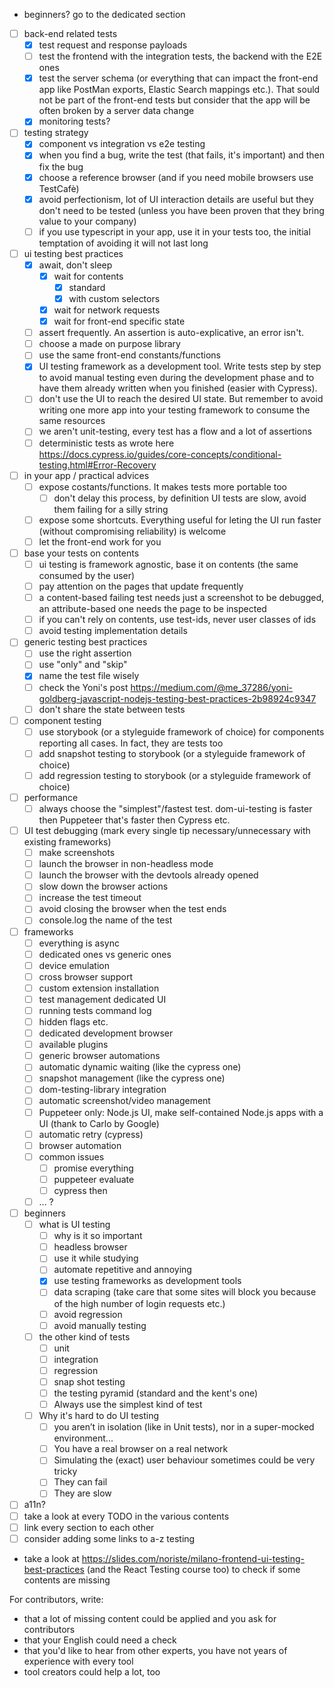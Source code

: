 
- beginners? go to the dedicated section

- [ ] back-end related tests
    - [x] test request and response payloads
    - [ ] test the frontend with the integration tests, the backend with the E2E ones
    - [x] test the server schema (or everything that can impact the front-end app like PostMan exports, Elastic Search mappings etc.). That sould not be part of the front-end tests but consider that the app will be often broken by a server data change
    - [x] monitoring tests?
- [ ] testing strategy
    - [x] component vs integration vs e2e testing
    - [x] when you find a bug, write the test (that fails, it's important) and then fix the bug
    - [x] choose a reference browser (and if you need mobile browsers use TestCafè)
    - [x] avoid perfectionism, lot of UI interaction details are useful but they don't need to be tested (unless you have been proven that they bring value to your company)
    - [ ] if you use typescript in your app, use it in your tests too, the initial temptation of avoiding it will not last long
- [ ] ui testing best practices
    - [x] await, don't sleep
        - [x] wait for contents
            - [x] standard
            - [x] with custom selectors
        - [x] wait for network requests
        - [x] wait for front-end specific state
    - [ ] assert frequently. An assertion is auto-explicative, an error isn't.
    - [ ] choose a made on purpose library
    - [ ] use the same front-end constants/functions
    - [x] UI testing framework as a development tool. Write tests step by step to avoid manual testing even during the development phase and to have them already written when you finished (easier with Cypress).
    - [ ] don't use the UI to reach the desired UI state. But remember to avoid writing one more app into your testing framework to consume the same resources
    - [ ] we aren't unit-testing, every test has a flow and a lot of assertions
    - [ ] deterministic tests as wrote here https://docs.cypress.io/guides/core-concepts/conditional-testing.html#Error-Recovery
- [ ] in your app / practical advices
    - [ ] expose costants/functions. It makes tests more portable too
        - [ ] don't delay this process, by definition UI tests are slow, avoid them failing for a silly string
    - [ ] expose some shortcuts. Everything useful for leting the UI run faster (without compromising reliability) is welcome
    - [ ] let the front-end work for you
- [ ] base your tests on contents
    - [ ] ui testing is framework agnostic, base it on contents (the same consumed by the user)
    - [ ] pay attention on the pages that update frequently
    - [ ] a content-based failing test needs just a screenshot to be debugged, an attribute-based one needs the page to be inspected
    - [ ] if you can't rely on contents, use test-ids, never user classes of ids
    - [ ] avoid testing implementation details
- [ ] generic testing best practices
    - [ ] use the right assertion
    - [ ] use "only" and "skip"
    - [x] name the test file wisely
    - [ ] check the Yoni's post https://medium.com/@me_37286/yoni-goldberg-javascript-nodejs-testing-best-practices-2b98924c9347
    - [ ] don't share the state between tests
- [ ] component testing
    - [ ] use storybook  (or a styleguide framework of choice) for components reporting all cases. In fact, they are tests too
    - [ ] add snapshot testing to storybook (or a styleguide framework of choice)
    - [ ] add regression testing to storybook (or a styleguide framework of choice)
- [ ] performance
    - [ ] always choose the "simplest"/fastest test. dom-ui-testing is faster then Puppeteer that's faster then Cypress etc.
- [ ] UI test debugging (mark every single tip necessary/unnecessary with existing frameworks)
    - [ ] make screenshots
    - [ ] launch the browser in non-headless mode
    - [ ] launch the browser with the devtools already opened
    - [ ] slow down the browser actions
    - [ ] increase the test timeout
    - [ ] avoid closing the browser when the test ends
    - [ ] console.log the name of the test
- [ ] frameworks
    - [ ] everything is async
    - [ ] dedicated ones vs generic ones
    - [ ] device emulation
    - [ ] cross browser support
    - [ ] custom extension installation
    - [ ] test management dedicated UI
    - [ ] running tests command log
    - [ ] hidden flags etc.
    - [ ] dedicated development browser
    - [ ] available plugins
    - [ ] generic browser automations
    - [ ] automatic dynamic waiting (like the cypress one)
    - [ ] snapshot management (like the cypress one)
    - [ ] dom-testing-library integration
    - [ ] automatic screenshot/video management
    - [ ] Puppeteer only: Node.js UI, make self-contained Node.js apps with a UI (thank to Carlo by Google)
    - [ ] automatic retry (cypress)
    - [ ] browser automation
    - [ ] common issues
        - [ ] promise everything
        - [ ] puppeteer evaluate
        - [ ] cypress then
    - [ ] ... ?
- [ ] beginners
    - [ ] what is UI testing
        - [ ] why is it so important
        - [ ] headless browser
        - [ ] use it while studying
        - [ ] automate repetitive and annoying
        - [x] use testing frameworks as development tools
        - [ ] data scraping (take care that some sites will block you because of the high number of login requests etc.)
        - [ ] avoid regression
        - [ ] avoid manually testing
    - [ ] the other kind of tests
        - [ ] unit
        - [ ] integration
        - [ ] regression
        - [ ] snap shot testing
        - [ ] the testing pyramid (standard and the kent's one)
        - [ ] Always use the simplest kind of test
    - [ ] Why it's hard to do UI testing
        - [ ] you aren’t in isolation (like in Unit tests), nor in a super-mocked environment...
        - [ ] You have a real browser on a real network
        - [ ] Simulating the (exact) user behaviour sometimes could be very tricky
        - [ ] They can fail
        - [ ] They are slow
- [ ] a11n?
- [ ] take a look at every TODO in the various contents
- [ ] link every section to each other
- [ ] consider adding some links to a-z testing

- take a look at https://slides.com/noriste/milano-frontend-ui-testing-best-practices (and the React Testing course too) to check if
  some contents are missing

For contributors, write:
- that a lot of missing content could be applied and you ask for contributors
- that your English could need a check
- that you'd like to hear from other experts, you have not years of experience with every tool
- tool creators could help a lot, too
